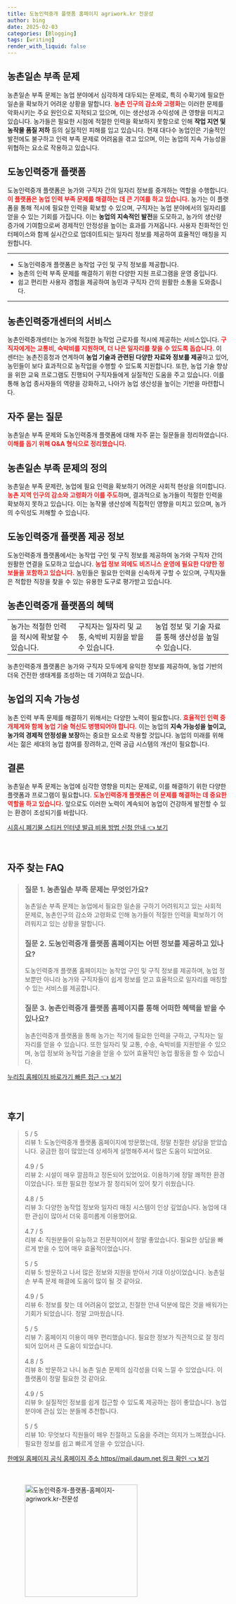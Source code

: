 ```yaml
---
title: 도농인력중개 플랫폼 홈페이지 agriwork.kr 전문성
author: bing
date: 2025-02-03
categories: [Blogging]
tags: [writing]
render_with_liquid: false
---
```



<h2 id='농촌일손부족문제'>농촌일손 부족 문제</h2>

<p>농촌일손 부족 문제는 농업 분야에서 심각하게 대두되는 문제로, 특히 수확기에 필요한 일손을 확보하기 어려운 상황을 말합니다. <b><span style="color: #ee2323;">농촌 인구의 감소와 고령화</span></b>는 이러한 문제를 악화시키는 주요 원인으로 지적되고 있으며, 이는 생산성과 수익성에 큰 영향을 미치고 있습니다. 농가들은 필요한 시점에 적절한 인력을 확보하지 못함으로 인해 <b>작업 지연 및 농작물 품질 저하</b> 등의 실질적인 피해를 입고 있습니다. 현재 대다수 농업인은 기술적인 발전에도 불구하고 인력 부족 문제로 어려움을 겪고 있으며, 이는 농업의 지속 가능성을 위협하는 요소로 작용하고 있습니다.</p>

<h2 id='도농인력중개플랫폼'>도농인력중개 플랫폼</h2>

<p>도농인력중개 플랫폼은 농가와 구직자 간의 일자리 정보를 중개하는 역할을 수행합니다. <b><span style="color: #ee2323;">이 플랫폼은 농업 인력 부족 문제를 해결하는 데 큰 기여를 하고 있습니다.</span></b> 농가는 이 플랫폼을 통해 적시에 필요한 인력을 확보할 수 있으며, 구직자는 농업 분야에서의 일자리를 얻을 수 있는 기회를 가집니다. 이는 <b>농업의 지속적인 발전</b>을 도모하고, 농가의 생산량 증가에 기여함으로써 경제적인 안정성을 높이는 효과를 가져옵니다. 사용자 친화적인 인터페이스와 함께 실시간으로 업데이트되는 일자리 정보를 제공하여 효율적인 매칭을 지원합니다.</p>

<hr />

<ul>
    <li>도농인력중개 플랫폼은 농작업 구인 및 구직 정보를 제공합니다.</li>
    <li>농촌의 인력 부족 문제를 해결하기 위한 다양한 지원 프로그램을 운영 중입니다.</li>
    <li>쉽고 편리한 사용자 경험을 제공하여 농민과 구직자 간의 원활한 소통을 도와줍니다.</li>
</ul>

<hr />

<h2 id='농촌인력중개센터'>농촌인력중개센터의 서비스</h2>

<p>농촌인력중개센터는 농가에 적절한 농작업 근로자를 적시에 제공하는 서비스입니다. <b><span style="color: #ee2323;">구직자에게는 교통비, 숙박비를 지원하며, 더 나은 일자리를 찾을 수 있도록 돕습니다.</span></b> 이 센터는 농촌진흥청과 연계하여 <b>농업 기술과 관련된 다양한 자료와 정보를 제공</b>하고 있어, 농민들이 보다 효과적으로 농작업을 수행할 수 있도록 지원합니다. 또한, 농업 기술 향상을 위한 교육 프로그램도 진행되어 구직자들에게 실질적인 도움을 주고 있습니다. 이를 통해 농업 종사자들의 역량을 강화하고, 나아가 농업 생산성을 높이는 기반을 마련합니다.</p>

<h2 id='자주묻는질문'>자주 묻는 질문</h2>

<p>농촌일손 부족 문제와 도농인력중개 플랫폼에 대해 자주 묻는 질문들을 정리하였습니다. <b><span style="color: #ee2323;">이해를 돕기 위해 Q&A 형식으로 정리했습니다.</span></b></p>

<h2 id='농촌일손부족문제정의'>농촌일손 부족 문제의 정의</h2>

<p>농촌일손 부족 문제란, 농업에 필요 인력을 확보하기 어려운 사회적 현상을 의미합니다. <b><span style="color: #ee2323;">농촌 지역 인구의 감소와 고령화가 이를 주도</span></b>하며, 결과적으로 농가들이 적절한 인력을 확보하지 못하고 있습니다. 이는 농작물 생산성에 직접적인 영향을 미치고 있으며, 농가의 수익성도 저해할 수 있습니다.</p>

<h2 id='도농인력중개플랫폼정보'>도농인력중개 플랫폼 제공 정보</h2>

<p>도농인력중개 플랫폼에서는 농작업 구인 및 구직 정보를 제공하여 농가와 구직자 간의 원활한 연결을 도모하고 있습니다. <b><span style="color: #ee2323;">농업 정보 외에도 비즈니스 운영에 필요한 다양한 정보들을 포함하고 있습니다.</span></b> 농민들은 필요한 인력을 신속하게 구할 수 있으며, 구직자들은 적합한 직장을 찾을 수 있는 유용한 도구로 평가받고 있습니다.</p>

<h2 id='농촌인력중개혜택'>농촌인력중개 플랫폼의 혜택</h2>

<table>
    <tr>
        <td>농가는 적절한 인력을 적시에 확보할 수 있습니다.</td>
        <td>구직자는 일자리 및 교통, 숙박비 지원을 받을 수 있습니다.</td>
        <td>농업 정보 및 기술 자료를 통해 생산성을 높일 수 있습니다.</td>
    </tr>
</table>

<p>농촌인력중개 플랫폼은 농가와 구직자 모두에게 유익한 정보를 제공하여, 농업 기반의 더욱 건전한 생태계를 조성하는 데 기여하고 있습니다.</p>

<h2 id='농업지속가능성'>농업의 지속 가능성</h2>

<p>농촌 인력 부족 문제를 해결하기 위해서는 다양한 노력이 필요합니다. <b><span style="color: #ee2323;">효율적인 인력 중개체계와 함께 농업 기술 혁신도 병행되어야 합니다.</span></b> 이는 농업의 <b>지속 가능성을 높이고, 농가의 경제적 안정성을 보장</b>하는 중요한 요소로 작용할 것입니다. 농업의 미래를 위해서는 젊은 세대의 농업 참여를 장려하고, 인력 공급 시스템의 개선이 필요합니다.</p>

<h2 id='결론'>결론</h2>

<p>농촌일손 부족 문제는 농업에 심각한 영향을 미치는 문제로, 이를 해결하기 위한 다양한 플랫폼과 프로그램이 필요합니다. <b><span style="color: #ee2323;">도농인력중개 플랫폼은 이 문제를 해결하는 데 중요한 역할을 하고 있습니다.</span></b> 앞으로도 이러한 노력이 계속되어 농업이 건강하게 발전할 수 있는 환경이 조성되기를 바랍니다.</p>


<p><a class="click-button" title="시흥시 폐기물 스티커 인터넷 발급 비용 방법 신청 안내" href="https://adkhouse.github.io/posts/%EC%8B%9C%ED%9D%A5%EC%8B%9C-%ED%8F%90%EA%B8%B0%EB%AC%BC-%EC%8A%A4%ED%8B%B0%EC%BB%A4-%EC%9D%B8%ED%84%B0%EB%84%B7-%EB%B0%9C%EA%B8%89-%EB%B9%84%EC%9A%A9-%EB%B0%A9%EB%B2%95-%EC%8B%A0%EC%B2%AD-%EC%95%88%EB%82%B4/" rel="dofollow">시흥시 폐기물 스티커 인터넷 발급 비용 방법 신청 안내 👈 보기</a></p><br>
<h2 id='자주_찾는_FAQ'>자주 찾는 FAQ</h2>
<div itemscope="" itemtype="https://schema.org/FAQPage"> 
<blockquote> 
<div itemscope="" itemprop="mainEntity" itemtype="https://schema.org/Question"> 
<h3 itemprop="name">질문 1. 농촌일손 부족 문제는 무엇인가요?</h3> 
<div itemscope="" itemprop="acceptedAnswer" itemtype="https://schema.org/Answer"> 
<span itemprop="text"> 
<p>농촌일손 부족 문제는 농업에서 필요한 일손을 구하기 어려워지고 있는 사회적 문제로, 농촌인구의 감소와 고령화로 인해 농가들이 적절한 인력을 확보하기 어려워지고 있는 상황을 말합니다.</p> 
</span> 
</div> 
</div> 
<div itemscope="" itemprop="mainEntity" itemtype="https://schema.org/Question"> 
<h3 itemprop="name">질문 2. 도농인력중개 플랫폼 홈페이지는 어떤 정보를 제공하고 있나요?</h3> 
<div itemscope="" itemprop="acceptedAnswer" itemtype="https://schema.org/Answer"> 
<span itemprop="text"> 
<p>도농인력중개 플랫폼 홈페이지는 농작업 구인 및 구직 정보를 제공하며, 농업 정보뿐만 아니라 농가와 구직자들이 쉽게 정보를 얻고 효율적으로 일자리를 매칭할 수 있는 서비스를 제공합니다.</p> 
</span> 
</div> 
</div> 
<div itemscope="" itemprop="mainEntity" itemtype="https://schema.org/Question"> 
<h3 itemprop="name">질문 3. 농촌인력중개 플랫폼 홈페이지를 통해 어떠한 혜택을 받을 수 있나요?</h3> 
<div itemscope="" itemprop="acceptedAnswer" itemtype="https://schema.org/Answer"> 
<span itemprop="text"> 
<p>농촌인력중개 플랫폼을 통해 농가는 적기에 필요한 인력을 구하고, 구직자는 일자리를 얻을 수 있습니다. 또한 일자리 및 교통, 수송, 숙박비를 지원받을 수 있으며, 농업 정보와 농작업 기술을 얻을 수 있어 효율적인 농업 활동을 할 수 있습니다.</p> 
</span> 
</div> 
</div> 
</blockquote> 
</div>
<p><a class="click-button" title="누리집 홈페이지 바로가기 빠른 접근" href="https://adkhouse.github.io/posts/%EB%88%84%EB%A6%AC%EC%A7%91-%ED%99%88%ED%8E%98%EC%9D%B4%EC%A7%80-%EB%B0%94%EB%A1%9C%EA%B0%80%EA%B8%B0-%EB%B9%A0%EB%A5%B8-%EC%A0%91%EA%B7%BC/" rel="dofollow">누리집 홈페이지 바로가기 빠른 접근 👈 보기</a></p><br>
<h2 id='후기'>후기</h2>
<div itemscope itemtype="https://schema.org/Product">
  <blockquote>
  <div itemprop="review" itemscope itemtype="https://schema.org/Review">
      <div itemprop="reviewRating" itemscope itemtype="https://schema.org/Rating"> <span itemprop="ratingValue">5</span> / <span itemprop="bestRating">5</span> </div>
      <span itemprop="reviewBody">리뷰 1: 도농인력중개 플랫폼 홈페이지에 방문했는데, 정말 친절한 상담을 받았습니다. 궁금한 점이 많았는데 상세하게 설명해주셔서 많은 도움이 되었어요.</span>
  </div>
  <br>
  <div itemprop="review" itemscope itemtype="https://schema.org/Review">
      <div itemprop="reviewRating" itemscope itemtype="https://schema.org/Rating"> <span itemprop="ratingValue">4.9</span> / <span itemprop="bestRating">5</span> </div>
      <span itemprop="reviewBody">리뷰 2: 시설이 매우 깔끔하고 정돈되어 있었어요. 이용하기에 정말 쾌적한 환경이었습니다. 또한 필요한 정보가 잘 정리되어 있어 찾기 쉬웠습니다.</span>
  </div>
  <br>
  <div itemprop="review" itemscope itemtype="https://schema.org/Review">
      <div itemprop="reviewRating" itemscope itemtype="https://schema.org/Rating"> <span itemprop="ratingValue">4.8</span> / <span itemprop="bestRating">5</span> </div>
      <span itemprop="reviewBody">리뷰 3: 다양한 농작업 정보와 일자리 매칭 시스템이 인상 깊었습니다. 농업에 대한 관심이 많아서 더욱 흥미롭게 이용했어요.</span>
  </div>
  <br>
  <div itemprop="review" itemscope itemtype="https://schema.org/Review">
      <div itemprop="reviewRating" itemscope itemtype="https://schema.org/Rating"> <span itemprop="ratingValue">4.7</span> / <span itemprop="bestRating">5</span> </div>
      <span itemprop="reviewBody">리뷰 4: 직원분들이 유능하고 전문적이어서 정말 좋았습니다. 필요한 상담을 빠르게 받을 수 있어 매우 효율적이었습니다.</span>
  </div>
  <br>
  <div itemprop="review" itemscope itemtype="https://schema.org/Review">
      <div itemprop="reviewRating" itemscope itemtype="https://schema.org/Rating"> <span itemprop="ratingValue">5</span> / <span itemprop="bestRating">5</span> </div>
      <span itemprop="reviewBody">리뷰 5: 방문하고 나서 많은 정보와 지원을 받아서 기대 이상이었습니다. 농촌일손 부족 문제 해결에 도움이 많이 될 것 같아요.</span>
  </div>
  <br>
  <div itemprop="review" itemscope itemtype="https://schema.org/Review">
      <div itemprop="reviewRating" itemscope itemtype="https://schema.org/Rating"> <span itemprop="ratingValue">4.9</span> / <span itemprop="bestRating">5</span> </div>
      <span itemprop="reviewBody">리뷰 6: 정보를 찾는 데 어려움이 없었고, 친절한 안내 덕분에 많은 것을 배워가는 기회가 되었습니다. 정말 고마웠습니다.</span>
  </div>
  <br>
  <div itemprop="review" itemscope itemtype="https://schema.org/Review">
      <div itemprop="reviewRating" itemscope itemtype="https://schema.org/Rating"> <span itemprop="ratingValue">5</span> / <span itemprop="bestRating">5</span> </div>
      <span itemprop="reviewBody">리뷰 7: 홈페이지 이용이 매우 편리했습니다. 필요한 정보가 직관적으로 잘 정리되어 있어서 큰 도움이 되었습니다.</span>
  </div>
  <br>
  <div itemprop="review" itemscope itemtype="https://schema.org/Review">
      <div itemprop="reviewRating" itemscope itemtype="https://schema.org/Rating"> <span itemprop="ratingValue">4.8</span> / <span itemprop="bestRating">5</span> </div>
      <span itemprop="reviewBody">리뷰 8: 방문하고 나니 농촌 일손 문제의 심각성을 더욱 느낄 수 있었습니다. 이 플랫폼이 정말 필요한 것 같아요.</span>
  </div>
  <br>
  <div itemprop="review" itemscope itemtype="https://schema.org/Review">
      <div itemprop="reviewRating" itemscope itemtype="https://schema.org/Rating"> <span itemprop="ratingValue">4.9</span> / <span itemprop="bestRating">5</span> </div>
      <span itemprop="reviewBody">리뷰 9: 실질적인 정보를 쉽게 접근할 수 있도록 제공하는 점이 좋았습니다. 농업 분야에 관심 있는 분들께 추천합니다.</span>
  </div>
  <br>
  <div itemprop="review" itemscope itemtype="https://schema.org/Review">
      <div itemprop="reviewRating" itemscope itemtype="https://schema.org/Rating"> <span itemprop="ratingValue">5</span> / <span itemprop="bestRating">5</span> </div>
      <span itemprop="reviewBody">리뷰 10: 무엇보다 직원들이 매우 친절하고 도움을 주려는 의지가 느껴졌습니다. 필요한 정보를 쉽고 빠르게 얻을 수 있었습니다.</span>
  </div>
  </blockquote>
</div>
<p><a class="click-button" title="한메일 홈페이지 공식 홈페이지 주소 https//mail.daum.net 링크 확인" href="https://adkhouse.github.io/posts/%ED%95%9C%EB%A9%94%EC%9D%BC-%ED%99%88%ED%8E%98%EC%9D%B4%EC%A7%80-%EA%B3%B5%EC%8B%9D-%ED%99%88%ED%8E%98%EC%9D%B4%EC%A7%80-%EC%A3%BC%EC%86%8C-httpsmail.daum.net-%EB%A7%81%ED%81%AC-%ED%99%95%EC%9D%B8/" rel="dofollow">한메일 홈페이지 공식 홈페이지 주소 https//mail.daum.net 링크 확인 👈 보기</a></p><br>
<figure class="image"><img src="https://adkhouse.github.io/assets/img/thumbnail/도농인력중개-플랫폼-홈페이지-agriwork.kr-전문성.webp" alt="도농인력중개-플랫폼-홈페이지-agriwork.kr-전문성" width="256" height="256"></figure>